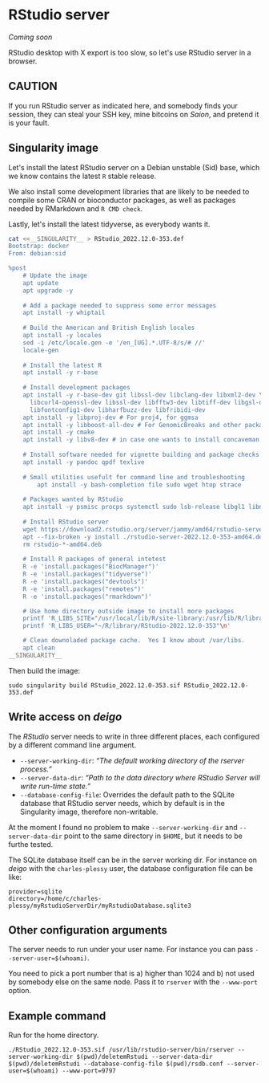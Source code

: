 RStudio server
==============

_Coming soon_

RStudio desktop with X export is too slow, so let's use RStudio server in a browser.


CAUTION
-------

If you run RStudio server as indicated here, and somebody finds your session,
they can steal your SSH key, mine bitcoins on _Saion_, and pretend it is
your fault.

Singularity image
-----------------

Let's install the latest RStudio server on a Debian unstable
(Sid) base, which we know contains the latest `R` stable release.

We also install some development libraries that are likely to be needed
to compile some CRAN or bioconductor packages, as well as packages
needed by RMarkdown and `R CMD check`.

Lastly, let's install the latest tidyverse, as everybody wants it.

```sh
cat <<__SINGULARITY__ > RStudio_2022.12.0-353.def
Bootstrap: docker
From: debian:sid

%post
    # Update the image
    apt update
    apt upgrade -y
    
    # Add a package needed to suppress some error messages
    apt install -y whiptail
    
    # Build the American and British English locales
    apt install -y locales
    sed -i /etc/locale.gen -e '/en_[UG].*.UTF-8/s/# //'
    locale-gen
    
    # Install the latest R
    apt install -y r-base
    
    # Install development packages
    apt install -y r-base-dev git libssl-dev libclang-dev libxml2-dev \
      libcurl4-openssl-dev libssl-dev libfftw3-dev libtiff-dev libgsl-dev\
      libfontconfig1-dev libharfbuzz-dev libfribidi-dev
    apt install -y libproj-dev # For proj4, for ggmsa
    apt install -y libboost-all-dev # For GenomicBreaks and other packages
    apt install -y cmake
    apt install -y libv8-dev # in case one wants to install concaveman for ggforce
    
    # Install software needed for vignette building and package checks
    apt install -y pandoc qpdf texlive
    
    # Small utilities usefult for command line and troubleshooting
        apt install -y bash-completion file sudo wget htop strace
        
    # Packages wanted by RStudio
    apt install -y psmisc procps systemctl sudo lsb-release libgl1 libnss3 libasound2 libxdamage1
    
    # Install RStudio server
    wget https://download2.rstudio.org/server/jammy/amd64/rstudio-server-2022.12.0-353-amd64.deb
    apt --fix-broken -y install ./rstudio-server-2022.12.0-353-amd64.deb
    rm rstudio-*-amd64.deb
    
    # Install R packages of general intetest
    R -e 'install.packages("BiocManager")'
    R -e 'install.packages("tidyverse")'
    R -e 'install.packages("devtools")' 
    R -e 'install.packages("remotes")'
    R -e 'install.packages("rmarkdown")'

    # Use home directory outside image to install more packages
    printf 'R_LIBS_SITE="/usr/local/lib/R/site-library:/usr/lib/R/library"\n' | tee -a /etc/R/Renviron.site >/dev/null
    printf 'R_LIBS_USER="~/R/library/RStudio-2022.12.0-353"\n'                | tee -a /etc/R/Renviron.site >/dev/null

    # Clean downoladed package cache.  Yes I know about /var/libs.
    apt clean
__SINGULARITY__
```

Then build the image:

    sudo singularity build RStudio_2022.12.0-353.sif RStudio_2022.12.0-353.def

Write access on _deigo_
-----------------------

The _RStudio_ server needs to write in three different places,
each configured by a different command line argument.

 - `--server-working-dir`: _“The default working directory of the rserver process.”_
 - `--server-data-dir`: _“Path to the data directory where RStudio Server will write run-time state.”_
 - `--database-config-file`: Overrides the default path to the SQLite database that RStudio server needs, which by default is in the Singularity image, therefore non-writable.

At the moment I found no problem to make `--server-working-dir` and
`--server-data-dir` point to the same directory in `$HOME`, but it needs
to be furthe tested.

The SQLite database itself can be in the server working dir.  For instance
on _deigo_ with the `charles-plessy` user, the database configuration file
can be like:

    provider=sqlite
    directory=/home/c/charles-plessy/myRstudioServerDir/myRstudioDatabase.sqlite3

Other configuration arguments
-----------------------------

The server needs to run under your user name.  For instance you can pass `--server-user=$(whoami)`.

You need to pick a port number that is a) higher than 1024 and
b) not used by somebody else on the same node.  Pass it to `rserver` with the
`--www-port` option.

Example command
---------------

Run for the home directory.

    ./RStudio_2022.12.0-353.sif /usr/lib/rstudio-server/bin/rserver --server-working-dir $(pwd)/deletemRstudi --server-data-dir $(pwd)/deletemRstudi --database-config-file $(pwd)/rsdb.conf --server-user=$(whoami) --www-port=9797
